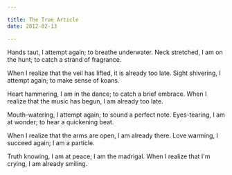 ```yaml
---

title: The True Article
date: 2012-02-13

---
```


Hands taut, I attempt again;
to breathe underwater.
Neck stretched, I am on the hunt;
to catch a strand of fragrance.

When I realize that the veil has lifted,
it is already too late.
Sight shivering, I attempt again;
to make sense of koans.

Heart hammering, I am in the dance;
to catch a brief embrace.
When I realize that the music has begun,
I am already too late.

Mouth-watering, I attempt again;
to sound a perfect note.
Eyes-tearing, I am at wonder;
to hear a quickening beat.

When I realize that the arms are open,
I am already there.
Love warming, I succeed again;
I am a particle.

Truth knowing, I am at peace;
I am the madrigal.
When I realize that I'm crying,
I am already smiling.
